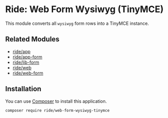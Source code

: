 # Ride: Web Form Wysiwyg (TinyMCE)

This module converts all ```wysiwyg``` form rows into a TinyMCE instance.

## Related Modules 

- [ride/app](https://github.com/all-ride/ride-app)
- [ride/app-form](https://github.com/all-ride/ride-app-form)
- [ride/lib-form](https://github.com/all-ride/ride-lib-form)
- [ride/web](https://github.com/all-ride/ride-web)
- [ride/web-form](https://github.com/all-ride/ride-web-form)

## Installation

You can use [Composer](http://getcomposer.org) to install this application.

```
composer require ride/web-form-wysiwyg-tinymce
```
